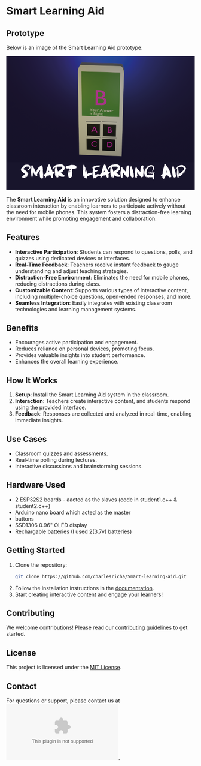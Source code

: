 # Smart Learning Aid
## Prototype

Below is an image of the Smart Learning Aid prototype:

![Preview Image](preview.png)

The **Smart Learning Aid** is an innovative solution designed to enhance classroom interaction by enabling learners to participate actively without the need for mobile phones. This system fosters a distraction-free learning environment while promoting engagement and collaboration.

## Features

- **Interactive Participation**: Students can respond to questions, polls, and quizzes using dedicated devices or interfaces.
- **Real-Time Feedback**: Teachers receive instant feedback to gauge understanding and adjust teaching strategies.
- **Distraction-Free Environment**: Eliminates the need for mobile phones, reducing distractions during class.
- **Customizable Content**: Supports various types of interactive content, including multiple-choice questions, open-ended responses, and more.
- **Seamless Integration**: Easily integrates with existing classroom technologies and learning management systems.

## Benefits

- Encourages active participation and engagement.
- Reduces reliance on personal devices, promoting focus.
- Provides valuable insights into student performance.
- Enhances the overall learning experience.

## How It Works

1. **Setup**: Install the Smart Learning Aid system in the classroom.
2. **Interaction**: Teachers create interactive content, and students respond using the provided interface.
3. **Feedback**: Responses are collected and analyzed in real-time, enabling immediate insights.



## Use Cases

- Classroom quizzes and assessments.
- Real-time polling during lectures.
- Interactive discussions and brainstorming sessions.

## Hardware Used

- 2 ESP32S2 boards - aacted as the slaves (code in student1.c++ & student2.c++)
- Arduino nano board which acted as the master
- buttons
- SSD1306 0.96" OLED display
- Rechargable batteries (I used 2(3.7v) batteries)
  
## Getting Started

1. Clone the repository:
    ```bash
    git clone https://github.com/charlesricha/Smart-learning-aid.git
    ```
2. Follow the installation instructions in the [documentation](docs/installation.md).
3. Start creating interactive content and engage your learners!

## Contributing

We welcome contributions! Please read our [contributing guidelines](CONTRIBUTING.md) to get started.

## License

This project is licensed under the [MIT License](LICENSE).

## Contact

For questions or support, please contact us at ![charlesmuthui206@gmail.com](mailto:charlesmuthui206@gmail.com).
